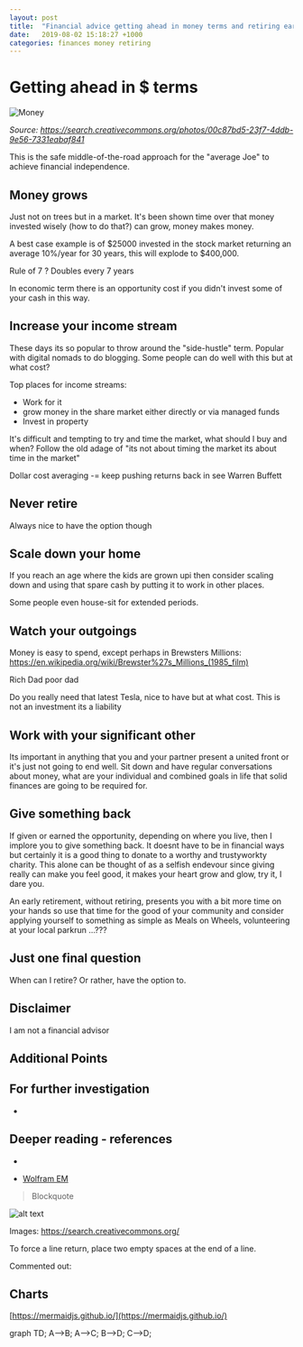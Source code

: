```yaml
---
layout: post
title:  "Financial advice getting ahead in money terms and retiring early"
date:   2019-08-02 15:18:27 +1000
categories: finances money retiring
---
```


# Getting ahead in $ terms

![Money](https://live.staticflickr.com/6193/6059384591_2b579be3d7.jpg "Money")

*Source: https://search.creativecommons.org/photos/00c87bd5-23f7-4ddb-9e56-7331eabaf841*

This is the safe middle-of-the-road approach for the "average Joe" to achieve financial independence.

## Money grows

Just not on trees but in a market.  It's been shown time over that money invested wisely (how to do that?) can grow, money makes money.

A best case example is of $25000 invested in the stock market returning an average 10%/year for 30 years, this will explode to $400,000.

Rule of 7 ?  Doubles every 7 years

In economic term there is an opportunity cost if you didn't invest some of your cash in this way.

## Increase your income stream

These days its so popular to throw around the "side-hustle" term.  Popular with digital nomads to do blogging.  Some people can do well with this but at what cost?

Top places for income streams:

* Work for it
* grow money in the share market either directly or via managed funds
* Invest in property

It's difficult and tempting to try and time the market, what should I buy and when?  Follow the old adage of "its not about timing the market its about time in the market"

Dollar cost averaging -= keep pushing returns back in see Warren Buffett

## Never retire

Always nice to have the option though

## Scale down your home

If you reach an age where the kids are grown upi then consider scaling down and using that spare cash by putting it to work in other places.

Some people even house-sit for extended periods.

## Watch your outgoings

Money is easy to spend, except perhaps in Brewsters Millions: https://en.wikipedia.org/wiki/Brewster%27s_Millions_(1985_film)

Rich Dad poor dad

Do you really need that latest Tesla, nice to have but at what cost.  This is not an investment its a liability

## Work with your significant other

Its important in anything that you and your partner present a united front or it's just not going to end well.  Sit down and have regular conversations about money, what are your individual and combined goals in life that solid finances are going to be required for.

## Give something back

If given or earned the opportunity, depending on where you live, then I implore you to give something back.  It doesnt have to be in financial ways but certainly it is a good thing to donate to a worthy and trustyworkty charity.  This alone can be thought of as a selfish endevour since giving really can make you feel good, it makes your heart grow and glow, try it, I dare you.

An early retirement, without retiring, presents you with a bit more time on your hands so use that time for the good of your community and consider applying yourself to something as simple as Meals on Wheels, volunteering at your local parkrun ...???

## Just one final question

When can I retire?  Or rather, have the option to.




## Disclaimer

I am not a financial advisor

## Additional Points

## For further investigation

*


## Deeper reading - references
*

* [Wolfram EM](https://www.wolframalpha.com/input/?i=e%3Dmc2)
[]()

> Blockquote

![alt text](http://path/to/img.jpg "Title")

Images: https://search.creativecommons.org/

To force a line return, place two empty spaces at the end of a line.

Commented out:

[//]: # (COmmented out!!!)


## Charts

[https://mermaidjs.github.io/](https://mermaidjs.github.io/)

<div class="mermaid">
graph TD;
    A-->B;
    A-->C;
    B-->D;
    C-->D;
</div>